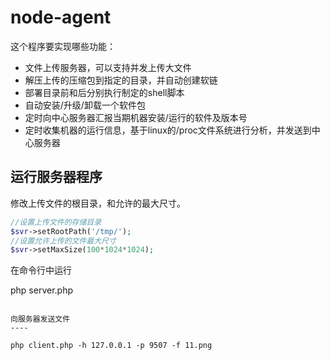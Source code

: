 node-agent
=============
这个程序要实现哪些功能：

* 文件上传服务器，可以支持并发上传大文件
* 解压上传的压缩包到指定的目录，并自动创建软链
* 部署目录前和后分别执行制定的shell脚本
* 自动安装/升级/卸载一个软件包
* 定时向中心服务器汇报当期机器安装/运行的软件及版本号
* 定时收集机器的运行信息，基于linux的/proc文件系统进行分析，并发送到中心服务器

运行服务器程序
----
修改上传文件的根目录，和允许的最大尺寸。
```php
//设置上传文件的存储目录
$svr->setRootPath('/tmp/');
//设置允许上传的文件最大尺寸
$svr->setMaxSize(100*1024*1024);
```

在命令行中运行

php server.php
```

向服务器发送文件
----

php client.php -h 127.0.0.1 -p 9507 -f 11.png
```
